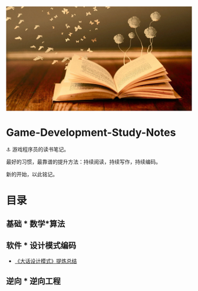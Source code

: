 

![](Media/cover2.jpg)



# Game-Development-Study-Notes

:anchor: 游戏程序员的读书笔记。

最好的习惯，最靠谱的提升方法：持续阅读，持续写作，持续编码。

新的开始，以此铭记。

# 目录

## 基础 * 数学*算法

## 软件 * 设计模式编码
- [《大话设计模式》提炼总结]()
## 逆向 * 逆向工程